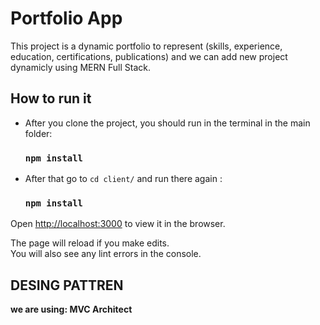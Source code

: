 # Portfolio App

This project is a dynamic portfolio to represent (skills, experience, education, certifications, publications)
and we can add new project dynamicly using MERN Full Stack.

## How to run it 

 *  After you clone the project, you should run in the terminal in the main folder:

    ### `npm install`



*  After that go to `cd client/`  and run there again : 

    ### `npm install`


Open [http://localhost:3000](http://localhost:3000) to view it in the browser.

The page will reload if you make edits.\
You will also see any lint errors in the console.


## DESING PATTREN

**we are using: MVC Architect**

